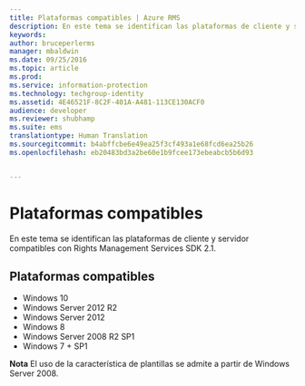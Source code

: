 ```yaml
---
title: Plataformas compatibles | Azure RMS
description: En este tema se identifican las plataformas de cliente y servidor compatibles con Rights Management Services SDK 2.1.
keywords: 
author: bruceperlerms
manager: mbaldwin
ms.date: 09/25/2016
ms.topic: article
ms.prod: 
ms.service: information-protection
ms.technology: techgroup-identity
ms.assetid: 4E46521F-8C2F-401A-A481-113CE130ACF0
audience: developer
ms.reviewer: shubhamp
ms.suite: ems
translationtype: Human Translation
ms.sourcegitcommit: b4abffcbe6e49ea25f3cf493a1e68fcd6ea25b26
ms.openlocfilehash: eb20483bd3a2be60e1b9fcee173ebeabcb5b6d93


---
```


# Plataformas compatibles

En este tema se identifican las plataformas de cliente y servidor compatibles con Rights Management Services SDK 2.1.

## Plataformas compatibles

-   Windows 10
-   Windows Server 2012 R2
-   Windows Server 2012
-   Windows 8
-   Windows Server 2008 R2 SP1
-   Windows 7 + SP1

**Nota** El uso de la característica de plantillas se admite a partir de Windows Server 2008.

 

 

 






<!--HONumber=Sep16_HO5-->


